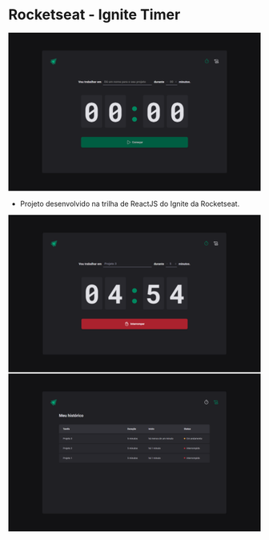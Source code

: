 # Rocketseat - Ignite Timer

<img src="./public/readme-images/home.png" />

- Projeto desenvolvido na trilha de ReactJS do Ignite da Rocketseat.

<div>
  <img width="510" src="./public/readme-images/home-task-initialized.png" />
  <img width="510" src="./public/readme-images/history.png" />
</div>
